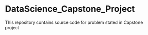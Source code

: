 # DataScience_Capstone_Project
This repository contains source code for problem stated in Capstone project
